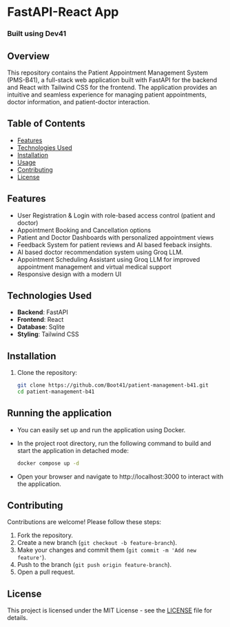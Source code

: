 # FastAPI-React App

### Built using Dev41

## Overview
This repository contains the Patient Appointment Management System (PMS-B41), a full-stack web application built with FastAPI for the backend and React with Tailwind CSS for the frontend. The application provides an intuitive and seamless experience for managing patient appointments, doctor information, and patient-doctor interaction.


## Table of Contents
- [Features](#features)
- [Technologies Used](#technologies-used)
- [Installation](#installation)
- [Usage](#usage)
- [Contributing](#contributing)
- [License](#license)

## Features
- User Registration & Login with role-based access control (patient and doctor)
- Appointment Booking and Cancellation options
- Patient and Doctor Dashboards with personalized appointment views
- Feedback System for patient reviews and AI based feeback insights.
- AI based doctor recommendation system using Groq LLM.
- Appointment Scheduling Assistant using Groq LLM for improved appointment management and virtual medical support
- Responsive design with a modern UI

## Technologies Used
- **Backend**: FastAPI
- **Frontend**: React
- **Database**: Sqlite
- **Styling**: Tailwind CSS

## Installation
1. Clone the repository:
   ```bash
   git clone https://github.com/Boot41/patient-management-b41.git
   cd patient-management-b41
   ```

## Running the application
- You can easily set up and run the application using Docker.

- In the project root directory, run the following command to build and start the application in detached mode:
   ```bash
   docker compose up -d
   ```
- Open your browser and navigate to http://localhost:3000 to interact with the application.


## Contributing
Contributions are welcome! Please follow these steps:
1. Fork the repository.
2. Create a new branch (`git checkout -b feature-branch`).
3. Make your changes and commit them (`git commit -m 'Add new feature'`).
4. Push to the branch (`git push origin feature-branch`).
5. Open a pull request.

## License
This project is licensed under the MIT License - see the [LICENSE](LICENSE) file for details.


